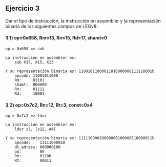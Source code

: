 ## Ejercicio 3
Dar el tipo de instrucción, la instrucción en assembler y la representación binaria de los siguientes campos de LEGv8:

#### 3.1) op=0x658, Rm=13, Rn=15, Rd=17, shamt=0
```
op = 0x658 => sub

La instrucción en assembler es:
    sub X17, X15, X13

Y su representación binaria es: 11001011000011010000000111110001b
    opcode: 11001011000
    Rm:     01101
    shamt:  000000
    Rn:     01111
    Rd:     10001
```

#### 3.2) op=0x7c2, Rn=12, Rt=3, const=0x4
```
op = 0x7c2 => ldur

La instrucción en assembler es:
    ldur x3, [x12, #4]

Y su representación binaria es: 11111000010000000100000110000011b
    opcode:    11111000010
    dt_adress: 000000100
    op:        00
    Rn:        01100
    Rt:        00011
```